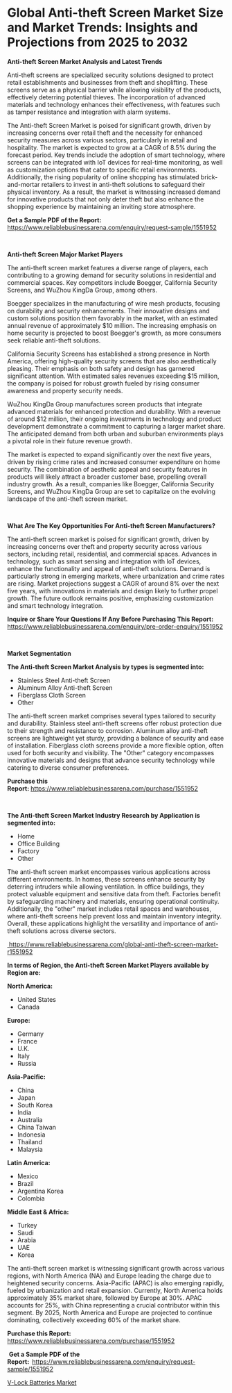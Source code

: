 <p><h1>Global Anti-theft Screen Market Size and Market Trends: Insights and Projections from 2025 to 2032</h1></p><p><strong>Anti-theft Screen Market Analysis and Latest Trends</strong></p>
<p><p>Anti-theft screens are specialized security solutions designed to protect retail establishments and businesses from theft and shoplifting. These screens serve as a physical barrier while allowing visibility of the products, effectively deterring potential thieves. The incorporation of advanced materials and technology enhances their effectiveness, with features such as tamper resistance and integration with alarm systems.</p><p>The Anti-theft Screen Market is poised for significant growth, driven by increasing concerns over retail theft and the necessity for enhanced security measures across various sectors, particularly in retail and hospitality. The market is expected to grow at a CAGR of 8.5% during the forecast period. Key trends include the adoption of smart technology, where screens can be integrated with IoT devices for real-time monitoring, as well as customization options that cater to specific retail environments. Additionally, the rising popularity of online shopping has stimulated brick-and-mortar retailers to invest in anti-theft solutions to safeguard their physical inventory. As a result, the market is witnessing increased demand for innovative products that not only deter theft but also enhance the shopping experience by maintaining an inviting store atmosphere.</p></p>
<p><strong>Get a Sample PDF of the Report:&nbsp;</strong> <a href="https://www.reliablebusinessarena.com/enquiry/request-sample/1551952?utm_campaign=2337&utm_medium=2&utm_source=Github&utm_content=ia&utm_term=09022025&utm_id=anti-theft-screen">https://www.reliablebusinessarena.com/enquiry/request-sample/1551952</a></p>
<p>&nbsp;</p>
<p><strong>Anti-theft Screen Major Market Players</strong></p>
<p><p>The anti-theft screen market features a diverse range of players, each contributing to a growing demand for security solutions in residential and commercial spaces. Key competitors include Boegger, California Security Screens, and WuZhou KingDa Group, among others.</p><p>Boegger specializes in the manufacturing of wire mesh products, focusing on durability and security enhancements. Their innovative designs and custom solutions position them favorably in the market, with an estimated annual revenue of approximately $10 million. The increasing emphasis on home security is projected to boost Boegger's growth, as more consumers seek reliable anti-theft solutions.</p><p>California Security Screens has established a strong presence in North America, offering high-quality security screens that are also aesthetically pleasing. Their emphasis on both safety and design has garnered significant attention. With estimated sales revenues exceeding $15 million, the company is poised for robust growth fueled by rising consumer awareness and property security needs.</p><p>WuZhou KingDa Group manufactures screen products that integrate advanced materials for enhanced protection and durability. With a revenue of around $12 million, their ongoing investments in technology and product development demonstrate a commitment to capturing a larger market share. The anticipated demand from both urban and suburban environments plays a pivotal role in their future revenue growth.</p><p>The market is expected to expand significantly over the next five years, driven by rising crime rates and increased consumer expenditure on home security. The combination of aesthetic appeal and security features in products will likely attract a broader customer base, propelling overall industry growth. As a result, companies like Boegger, California Security Screens, and WuZhou KingDa Group are set to capitalize on the evolving landscape of the anti-theft screen market.</p></p>
<p>&nbsp;</p>
<p><strong>What Are The Key Opportunities For Anti-theft Screen Manufacturers?</strong></p>
<p><p>The anti-theft screen market is poised for significant growth, driven by increasing concerns over theft and property security across various sectors, including retail, residential, and commercial spaces. Advances in technology, such as smart sensing and integration with IoT devices, enhance the functionality and appeal of anti-theft solutions. Demand is particularly strong in emerging markets, where urbanization and crime rates are rising. Market projections suggest a CAGR of around 8% over the next five years, with innovations in materials and design likely to further propel growth. The future outlook remains positive, emphasizing customization and smart technology integration.</p></p>
<p><strong>Inquire or Share Your Questions If Any Before Purchasing This Report:</strong> <a href="https://www.reliablebusinessarena.com/enquiry/pre-order-enquiry/1551952?utm_campaign=2337&utm_medium=2&utm_source=Github&utm_content=ia&utm_term=09022025&utm_id=anti-theft-screen">https://www.reliablebusinessarena.com/enquiry/pre-order-enquiry/1551952</a></p>
<p>&nbsp;</p>
<p><strong>Market Segmentation</strong></p>
<p><strong>The Anti-theft Screen Market Analysis by types is segmented into:</strong></p>
<p><ul><li>Stainless Steel Anti-theft Screen</li><li>Aluminum Alloy Anti-theft Screen</li><li>Fiberglass Cloth Screen</li><li>Other</li></ul></p>
<p><p>The anti-theft screen market comprises several types tailored to security and durability. Stainless steel anti-theft screens offer robust protection due to their strength and resistance to corrosion. Aluminum alloy anti-theft screens are lightweight yet sturdy, providing a balance of security and ease of installation. Fiberglass cloth screens provide a more flexible option, often used for both security and visibility. The "Other" category encompasses innovative materials and designs that advance security technology while catering to diverse consumer preferences.</p></p>
<p><strong>Purchase this Report:&nbsp;</strong><a href="https://www.reliablebusinessarena.com/purchase/1551952?utm_campaign=2337&utm_medium=2&utm_source=Github&utm_content=ia&utm_term=09022025&utm_id=anti-theft-screen">https://www.reliablebusinessarena.com/purchase/1551952</a></p>
<p>&nbsp;</p>
<p><strong>The Anti-theft Screen Market Industry Research by Application is segmented into:</strong></p>
<p><ul><li>Home</li><li>Office Building</li><li>Factory</li><li>Other</li></ul></p>
<p><p>The anti-theft screen market encompasses various applications across different environments. In homes, these screens enhance security by deterring intruders while allowing ventilation. In office buildings, they protect valuable equipment and sensitive data from theft. Factories benefit by safeguarding machinery and materials, ensuring operational continuity. Additionally, the "other" market includes retail spaces and warehouses, where anti-theft screens help prevent loss and maintain inventory integrity. Overall, these applications highlight the versatility and importance of anti-theft solutions across diverse sectors.</p></p>
<p><a href="https://www.reliablebusinessarena.com/global-anti-theft-screen-market-r1551952?utm_campaign=2337&utm_medium=2&utm_source=Github&utm_content=ia&utm_term=09022025&utm_id=anti-theft-screen">&nbsp;https://www.reliablebusinessarena.com/global-anti-theft-screen-market-r1551952</a></p>
<p><strong>In terms of Region, the Anti-theft Screen Market Players available by Region are:</strong></p>
<p>
    <p> <strong> North America: </strong>
        <ul>
            <li>United States</li>
            <li>Canada</li>
        </ul>
        </p> 
    <p> <strong> Europe: </strong>
        <ul>
            <li>Germany</li>
            <li>France</li>
            <li>U.K.</li>
            <li>Italy</li>
            <li>Russia</li>
        </ul>
        </p> 
    <p> <strong> Asia-Pacific: </strong>
        <ul>
            <li>China</li>
            <li>Japan</li>
            <li>South Korea</li>
            <li>India</li>
            <li>Australia</li>
            <li>China Taiwan</li>
            <li>Indonesia</li>
            <li>Thailand</li>
            <li>Malaysia</li>
        </ul>
        </p> 
    <p> <strong> Latin America: </strong>
        <ul>
            <li>Mexico</li>
            <li>Brazil</li>
            <li>Argentina Korea</li>
            <li>Colombia</li>
        </ul>
        </p> 
    <p> <strong> Middle East & Africa: </strong>
        <ul>
            <li>Turkey</li>
            <li>Saudi</li>
            <li>Arabia</li>
            <li>UAE</li>
            <li>Korea</li>
        </ul>
    </p>
    </p>
<p><p>The anti-theft screen market is witnessing significant growth across various regions, with North America (NA) and Europe leading the charge due to heightened security concerns. Asia-Pacific (APAC) is also emerging rapidly, fueled by urbanization and retail expansion. Currently, North America holds approximately 35% market share, followed by Europe at 30%. APAC accounts for 25%, with China representing a crucial contributor within this segment. By 2025, North America and Europe are projected to continue dominating, collectively exceeding 60% of the market share.</p></p>
<p><strong>Purchase this Report: </strong><a href="https://www.reliablebusinessarena.com/purchase/1551952?utm_campaign=2337&utm_medium=2&utm_source=Github&utm_content=ia&utm_term=09022025&utm_id=anti-theft-screen">https://www.reliablebusinessarena.com/purchase/1551952</a></p>
<p>&nbsp;<strong>Get a Sample PDF of the Report:&nbsp;&nbsp;</strong><a href="https://www.reliablebusinessarena.com/enquiry/request-sample/1551952?utm_campaign=2337&utm_medium=2&utm_source=Github&utm_content=ia&utm_term=09022025&utm_id=anti-theft-screen">https://www.reliablebusinessarena.com/enquiry/request-sample/1551952</a></p>
<p><strong></strong></p>
<p><p><a href="https://github.com/locarol73/Market-Research-Report-List-1/blob/main/v-lock-batteries-market.md?utm_campaign=2337&utm_medium=2&utm_source=Github&utm_content=ia&utm_term=09022025&utm_id=anti-theft-screen">V-Lock Batteries Market</a></p></p>